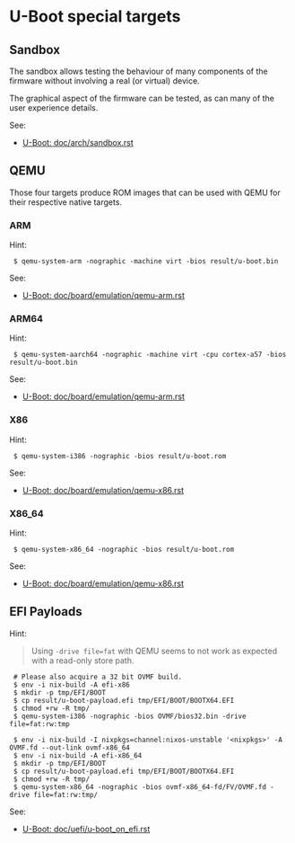 U-Boot special targets
======================

Sandbox
-------

The sandbox allows testing the behaviour of many components of the firmware
without involving a real (or virtual) device.

The graphical aspect of the firmware can be tested, as can many of the user
experience details.

See:

  - [U-Boot: doc/arch/sandbox.rst](https://source.denx.de/u-boot/u-boot/-/blob/master/doc/arch/sandbox.rst)

QEMU
----

Those four targets produce ROM images that can be used with QEMU for their
respective native targets.

### ARM

Hint:

```
 $ qemu-system-arm -nographic -machine virt -bios result/u-boot.bin
```

See:

  - [U-Boot: doc/board/emulation/qemu-arm.rst](https://source.denx.de/u-boot/u-boot/-/blob/master/doc/board/emulation/qemu-arm.rst)


### ARM64

Hint:

```
 $ qemu-system-aarch64 -nographic -machine virt -cpu cortex-a57 -bios result/u-boot.bin
```

See:

  - [U-Boot: doc/board/emulation/qemu-arm.rst](https://source.denx.de/u-boot/u-boot/-/blob/master/doc/board/emulation/qemu-arm.rst)


### X86

Hint:

```
 $ qemu-system-i386 -nographic -bios result/u-boot.rom
```

See:

  - [U-Boot: doc/board/emulation/qemu-x86.rst](https://source.denx.de/u-boot/u-boot/-/blob/master/doc/board/emulation/qemu-x86.rst)


### X86_64

Hint:

```
 $ qemu-system-x86_64 -nographic -bios result/u-boot.rom
```

See:

  - [U-Boot: doc/board/emulation/qemu-x86.rst](https://source.denx.de/u-boot/u-boot/-/blob/master/doc/board/emulation/qemu-x86.rst)


EFI Payloads
------------

Hint:

> Using `-drive file=fat` with QEMU seems to not work as expected with a
> read-only store path.

```
 # Please also acquire a 32 bit OVMF build.
 $ env -i nix-build -A efi-x86
 $ mkdir -p tmp/EFI/BOOT
 $ cp result/u-boot-payload.efi tmp/EFI/BOOT/BOOTX64.EFI
 $ chmod +rw -R tmp/
 $ qemu-system-i386 -nographic -bios OVMF/bios32.bin -drive file=fat:rw:tmp
```

```
 $ env -i nix-build -I nixpkgs=channel:nixos-unstable '<nixpkgs>' -A OVMF.fd --out-link ovmf-x86_64
 $ env -i nix-build -A efi-x86_64
 $ mkdir -p tmp/EFI/BOOT
 $ cp result/u-boot-payload.efi tmp/EFI/BOOT/BOOTX64.EFI
 $ chmod +rw -R tmp/
 $ qemu-system-x86_64 -nographic -bios ovmf-x86_64-fd/FV/OVMF.fd -drive file=fat:rw:tmp/
```

See:

 - [U-Boot: doc/uefi/u-boot_on_efi.rst](https://source.denx.de/u-boot/u-boot/-/blob/master/doc/uefi/u-boot_on_efi.rst)
